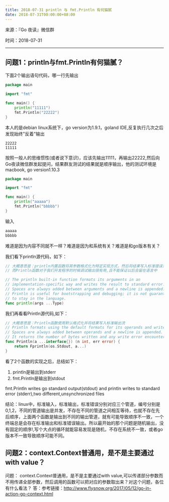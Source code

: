 ```yaml
---
title: 2018-07-31 println 与 fmt.Println 有何猫腻
date: 2018-07-31T00:00:00+08:00
---
```


来源：『Go 夜读』微信群

时间：2018-07-31

----

## 问题1：println与fmt.Println有何猫腻？
  下面2个输出语句代码，哪一行先输出
```go
package main

import "fmt"

func main() {
	println("11111")
	fmt.Println("22222")
}
```
本人的是debian linux系统下，go version为1.9.1，goland IDE,反复执行几次之后发现始终"反着"输出
```
22222
11111
```
按照一般人的思维惯性(或者说下意识)，应该先输出11111，再输出22222,然后向Go夜读微信群发起提问，结果群友测试的结果就是顺序输出，他的测试环境是macbook, go version1.10.3
```go
package main

import "fmt"

func main() {
	println("aaaaa")
	fmt.Println("bbbbb")
}
```
输入
```bash
aaaaa
bbbbb
```
难道是因为内容不同就不一样？难道是因为和系统有关？难道是和go版本有关？

我们看下println源代码，如下：
```go
// 大概意思是：println内置函数将其参数格式化为特定实现方式，然后将结果写入标准错误流
// 而Println函数对于我们开发程序的时候调试输出很有用,且不能保证以后会留在语言中

// The println built-in function formats its arguments in an
// implementation-specific way and writes the result to standard error.
// Spaces are always added between arguments and a newline is appended.
// Println is useful for bootstrapping and debugging; it is not guaranteed
// to stay in the language.
func println(args ...Type)
```
 我们再看看Println源代码,如下：
```go
// 大概意思是：Println函数使用默认格式化并将结果写入标准输出流
// Println formats using the default formats for its operands and writes to standard output.
// Spaces are always added between operands and a newline is appended.
// It returns the number of bytes written and any write error encountered.
func Println(a ...interface{}) (n int, err error) {
	return Fprintln(os.Stdout, a...)
}
```
看了2个函数的实现之后，总结如下：
1. println是输出到stderr
2. fmt.Println是输出到stdout

fmt.Println writes go standard output(stdout) and println writes to standard error (stderr),two different,unsynchronized files

结论：linux中，标准输入，标准输出，标准错误分别对应三个管道，编号分别是0,1,2，不同的管道输出是并发，不存在不同的管道之间相互等待，也就不存在先后顺序，上面两个函数是输出到不同的输出管道，就有可能导致顺序不一致，一个终端总是会存在标准输出和标准错误输出。所以最开始的那个问题是随机输出，没有固定的顺序!,写个大点的循环就能容易发现是随机，不存在系统不一致，或者go版本不一致导致顺序可能不同。

## 问题2：context.Context普通用，是不是主要通过with value？
问题： context.Context普通用，是不是主要通过with value,可以传递部分参数而不用传递全部参数，然后调用的函数可以把对应的参数取出来？对这个问题，各位有什么看法？
答：参考链接：http://www.flysnow.org/2017/05/12/go-in-action-go-context.html
